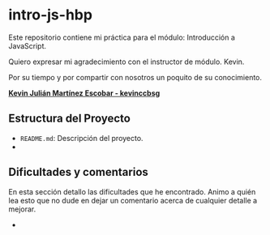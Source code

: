 # intro-js-hbp

Este repositorio contiene mi práctica para el módulo: Introducción a JavaScript.

Quiero expresar mi agradecimiento con el instructor de módulo. Kevin.

Por su tiempo y por compartir con nosotros un poquito de su conocimiento.

**[Kevin Julián Martínez Escobar - kevinccbsg](https://github.com/kevinccbsg)**

## Estructura del Proyecto

- `README.md`: Descripción del proyecto.
- 

## Dificultades y comentarios

En esta sección detallo las dificultades que he encontrado. Animo a quién lea esto que no dude en dejar un comentario acerca de cualquier detalle a mejorar.

-